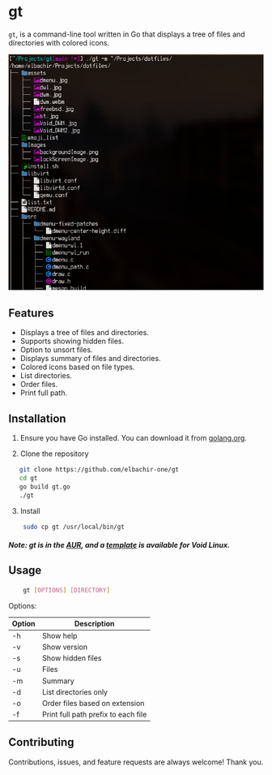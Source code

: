 # gt

`gt`, is a command-line tool written in Go that displays a tree of files
and directories with colored icons.

![gt shot](gt.png)

## Features

- Displays a tree of files and directories.
- Supports showing hidden files.
- Option to unsort files.
- Displays summary of files and directories.
- Colored icons based on file types.
- List directories.
- Order files.
- Print full path.

## Installation

1. Ensure you have Go installed. You can download it from
   [golang.org](https://golang.org/).

2. Clone the repository

```bash
   git clone https://github.com/elbachir-one/gt
   cd gt
   go build gt.go
   ./gt
```

3. Install

```bash
    sudo cp gt /usr/local/bin/gt
```


##### Note: gt is in the [AUR](https://aur.archlinux.org/packages/gt), and a [template](https://github.com/elbachir-one/void-templates) is available for Void Linux.

## Usage

```bash
    gt [OPTIONS] [DIRECTORY]
```

Options:

| Option | Description                             |
|--------|-----------------------------------------|
| -h     | Show help                               |
| -v     | Show version                            |
| -s     | Show hidden files                       |
| -u     | Files                                   |
| -m     | Summary                                 |
| -d     | List directories only                   |
| -o     | Order files based on extension          |
| -f     | Print full path prefix to each file     |

## Contributing

Contributions, issues, and feature requests are always welcome! Thank you.
